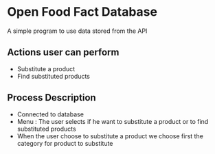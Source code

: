 # Open Food Fact Database 

A simple program to use data stored from the API 

## Actions user can perform

* Substitute a product  
* Find substituted products

## Process Description

* Connected to database   
* Menu : The user selects if he want to substitute a product or to find substituted products
* When the user choose to substitute a product we choose first the category for product to substitute 
